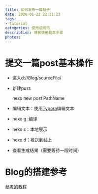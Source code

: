 ```yaml
---
title: 如何发布一篇帖子
date: 2020-01-22 22:31:23
tags:
- tutorial
categories: 使用说明书
description: 博客使用基本步骤
photos:
---
```

# 提交一篇post基本操作
- 进入d://Blog/sourceFile/

- 新建post:

  hexo new post PathName

- 编辑文本：使用[Typora](https://www.typora.io/)编辑文本

- hexo g :编译

- hexo s：本地展示

- hexo d：推送到线上

- 查看生成结果（需要等待一段时间）

# Blog的搭建参考

[参考的教程](https://www.simon96.online/2018/10/12/hexo-tutorial/)